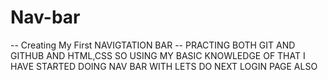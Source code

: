 # Nav-bar
-- Creating My First NAVIGTATION  BAR
-- PRACTING BOTH GIT AND GITHUB AND HTML,CSS SO USING MY BASIC KNOWLEDGE OF THAT I HAVE STARTED DOING NAV BAR WITH LETS DO NEXT LOGIN PAGE ALSO 
